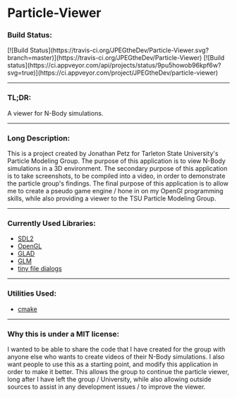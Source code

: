 # Particle-Viewer 
<h3>Build Status:</h3>
[![Build Status](https://travis-ci.org/JPEGtheDev/Particle-Viewer.svg?branch=master)](https://travis-ci.org/JPEGtheDev/Particle-Viewer)
[![Build status](https://ci.appveyor.com/api/projects/status/9pu5howob96kpf6w?svg=true)](https://ci.appveyor.com/project/JPEGtheDev/particle-viewer)

    
<hr>
<h3>TL;DR:</h3> 
<p>
  A viewer for N-Body simulations.
</p>

<hr>

<h3>Long Description:</h3>
<p>
  This is a project created by Jonathan Petz for Tarleton State University's Particle Modeling Group. 
  The purpose of this application is to view N-Body simulations in a 3D environment. 
  The secondary purpose of this application is to take screenshots, to be compiled into a video, 
  in order to demonstrate the particle group's findings.
  The final purpose of this application is to allow me to create a pseudo game engine / 
  hone in on my OpenGl programming skills, while also providing a viewer to the TSU Particle Modeling Group.
</p>

<hr>

<h3>Currently Used Libraries:</h3>
<p>
  <ul>
    <li><a href="https://www.libsdl.org/">SDL2</a></li>
    <li><a href="https://www.opengl.org/">OpenGL</a></li>
    <li><a href="https://github.com/Dav1dde/glad">GLAD</a></li>
    <li><a href="http://glm.g-truc.net/0.9.7/index.html">GLM</a></li>
    <li><a href="http://sourceforge.net/projects/tinyfiledialogs/">tiny file dialogs</a></li> <!--eww sourceforge... I can understand if they use SVN, but come on -->
  </ul>
</p>
<hr>
<h3>Utilities Used:</h3>
<p>
	<ul>
		<li><a href="https://cmake.org/">cmake</a></li>
	</ul>
</p>
<hr>

<h3>Why this is under a MIT license:</h3>
<p>
  I wanted to be able to share the code that I have created for the group with anyone else 
  who wants to create videos of their N-Body simulations. I also want people to use this as a starting point,
  and modify this application in order to make it better. This allows the group to continue the particle viewer, 
  long after I have left the group / University, while also allowing outside sources to assist in any 
  development issues / to improve the viewer.
</p>
